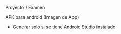 Proyecto / Examen

APK para android (Imagen de App)
- Generar solo si se tiene Android Studio instalado
